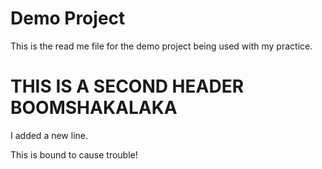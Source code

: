 # Demo Project

This is the read me file for the demo project being used with my practice.

# THIS IS A SECOND HEADER BOOMSHAKALAKA

I added a new line.

This is bound to cause trouble!
